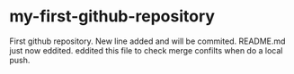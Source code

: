 # my-first-github-repository
First github repository.
New line added and will be commited.
README.md just now eddited. eddited this file to check merge confilts when do a local push.
